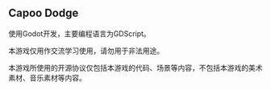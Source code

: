 ## Capoo Dodge

使用Godot开发，主要编程语言为GDScript。

本游戏仅用作交流学习使用，请勿用于非法用途。

本游戏所使用的开源协议仅包括本游戏的代码、场景等内容，不包括本游戏的美术素材、音乐素材等内容。
